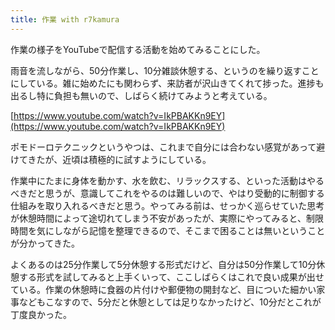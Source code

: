 ```yaml
---
title: 作業 with r7kamura
---
```

作業の様子をYouTubeで配信する活動を始めてみることにした。

雨音を流しながら、50分作業し、10分雑談休憩する、というのを繰り返すことにしている。雑に始めたにも関わらず、来訪者が沢山きてくれて捗った。進捗も出るし特に負担も無いので、しばらく続けてみようと考えている。

[https://www.youtube.com/watch?v=IkPBAKKn9EY](https://www.youtube.com/watch?v=IkPBAKKn9EY)

ポモドーロテクニックというやつは、これまで自分には合わない感覚があって避けてきたが、近頃は積極的に試すようにしている。

作業中にたまに身体を動かす、水を飲む、リラックスする、といった活動はやるべきだと思うが、意識してこれをやるのは難しいので、やはり受動的に制御する仕組みを取り入れるべきだと思う。やってみる前は、せっかく巡らせていた思考が休憩時間によって途切れてしまう不安があったが、実際にやってみると、制限時間を気にしながら記憶を整理できるので、そこまで困ることは無いということが分かってきた。

よくあるのは25分作業して5分休憩する形式だけど、自分は50分作業して10分休憩する形式を試してみると上手くいって、ここしばらくはこれで良い成果が出せている。作業の休憩時に食器の片付けや郵便物の開封など、目についた細かい家事などもこなすので、5分だと休憩としては足りなかったけど、10分だとこれが丁度良かった。
